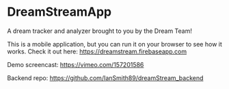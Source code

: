 # DreamStreamApp

A dream tracker and analyzer brought to you by the Dream Team!

This is a mobile application, but you can run it on your browser to see how it works. Check it out here: https://dreamstream.firebaseapp.com

Demo screencast: https://vimeo.com/157201586

Backend repo: https://github.com/IanSmith89/dreamStream_backend
